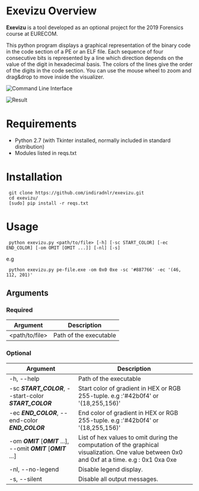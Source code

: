 # Exevizu Overview

**Exevizu** is a tool developed as an optional project for the 2019 Forensics course at EURECOM.

This python program displays a graphical representation of the binary code in the code section of a PE or an ELF file. Each sequence of four consecutive bits is represented by a line which direction depends on the value of the digit in hexadecimal basis. The colors of the lines give the order of the digits in the code section. You can use the mouse wheel to zoom and drag&drop to move inside the visualizer.



![Command Line Interface](https://i.imgur.com/De969MG.png)

![Result](https://i.imgur.com/bpeTkBM.png)
# Requirements

 - Python 2.7 (with Tkinter installed, normally included in standard distribution)
 - Modules listed in reqs.txt

# Installation

     git clone https://github.com/indiradnlr/exevizu.git
     cd exevizu/
     [sudo] pip install -r reqs.txt

# Usage

     python exevizu.py <path/to/file> [-h] [-sc START_COLOR] [-ec END_COLOR] [-om OMIT [OMIT ...]] [-nl] [-s]


e.g

     python exevizu.py pe-file.exe -om 0x0 0xe -sc '#887766' -ec '(46, 112, 201)'

## Arguments
### Required
| Argument | Description |
|--|--|
| \<path/to/file> | Path of the executable |

### Optional

| Argument | Description |
|--|--|
| -h, --help| Path of the executable |
| -sc ***START_COLOR***, --start-color ***START_COLOR***| Start color of gradient in HEX or RGB 255-tuple. e.g :'#42b0f4' or '(18,255,156)' |
|-ec ***END_COLOR***, --end-color ***END_COLOR***| End color of gradient in HEX or RGB 255-tuple. e.g :'#42b0f4' or '(18,255,156)' |
| -om ***OMIT*** [***OMIT*** ...], --omit ***OMIT*** [***OMIT*** ...]| List of hex values to omit during the computation of the graphical visualization. One value between 0x0 and 0xf at a time. e.g : 0x1 0xa 0xe|
|-nl, --no-legend| Disable legend display. |
|-s, --silent| Disable all output messages. |
